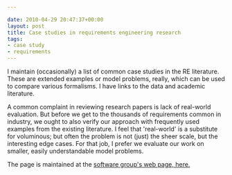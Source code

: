 ```yaml
---

date: 2010-04-29 20:47:37+00:00
layout: post
title: Case studies in requirements engineering research
tags:
- case study
- requirements
---
```


I maintain (occasionally) a list of common case studies in the RE literature. These are extended examples or model problems, really, which can be used to compare various formalisms. I have links to the data and academic literature.

A common complaint in reviewing research papers is lack of real-world evaluation. But before we get to the thousands of requirements common in industry, we ought to also verify our approach with frequently used examples from the existing literature. I feel that 'real-world' is a substitute for voluminous; but often the problem is not (just) the sheer scale, but the interesting edge cases. For that job, I prefer we evaluate our work on smaller, easily understandable model problems.

The page is maintained at the [software group's web page, here.](http://se.cs.toronto.edu/index.php/RECaseStudies)
